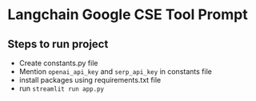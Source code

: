 # Langchain Google CSE Tool Prompt

## Steps to run project
- Create constants.py file
- Mention `openai_api_key` and `serp_api_key` in constants file
- install packages using requirements.txt file
- run `streamlit run app.py`
